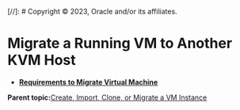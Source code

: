 [//]: # Copyright © 2023, Oracle and/or its affiliates.

# Migrate a Running VM to Another KVM Host

-   **[Requirements to Migrate Virtual Machine](../topics/cockpit-kvm_migrate_virtual_machine.md)**  


**Parent topic:**[Create, Import, Clone, or Migrate a VM Instance](../topics/create_clone_or_migrate_a_virtual_machine.md)

